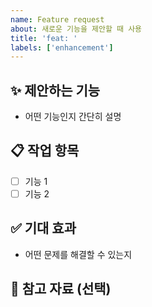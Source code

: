 ```yaml
---
name: Feature request
about: 새로운 기능을 제안할 때 사용
title: 'feat: '
labels: ['enhancement']
---
```


## ✨ 제안하는 기능

- 어떤 기능인지 간단히 설명

## 📋 작업 항목

- [ ] 기능 1
- [ ] 기능 2

## ✅ 기대 효과

- 어떤 문제를 해결할 수 있는지

## 📎 참고 자료 (선택)
